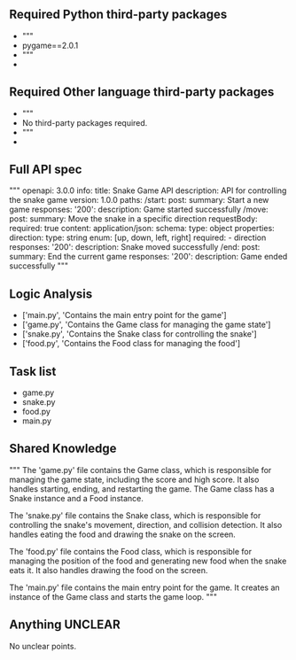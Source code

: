 ## Required Python third-party packages

- """
- pygame==2.0.1
- """
- 

## Required Other language third-party packages

- """
- No third-party packages required.
- """
- 

## Full API spec

"""
openapi: 3.0.0
info:
  title: Snake Game API
  description: API for controlling the snake game
  version: 1.0.0
paths:
  /start:
    post:
      summary: Start a new game
      responses:
        '200':
          description: Game started successfully
  /move:
    post:
      summary: Move the snake in a specific direction
      requestBody:
        required: true
        content:
          application/json:
            schema:
              type: object
              properties:
                direction:
                  type: string
                  enum: [up, down, left, right]
              required:
                - direction
      responses:
        '200':
          description: Snake moved successfully
  /end:
    post:
      summary: End the current game
      responses:
        '200':
          description: Game ended successfully
"""


## Logic Analysis

- ['main.py', 'Contains the main entry point for the game']
- ['game.py', 'Contains the Game class for managing the game state']
- ['snake.py', 'Contains the Snake class for controlling the snake']
- ['food.py', 'Contains the Food class for managing the food']

## Task list

- game.py
- snake.py
- food.py
- main.py

## Shared Knowledge

"""
The 'game.py' file contains the Game class, which is responsible for managing the game state, including the score and high score. It also handles starting, ending, and restarting the game. The Game class has a Snake instance and a Food instance.

The 'snake.py' file contains the Snake class, which is responsible for controlling the snake's movement, direction, and collision detection. It also handles eating the food and drawing the snake on the screen.

The 'food.py' file contains the Food class, which is responsible for managing the position of the food and generating new food when the snake eats it. It also handles drawing the food on the screen.

The 'main.py' file contains the main entry point for the game. It creates an instance of the Game class and starts the game loop.
"""


## Anything UNCLEAR

No unclear points.

